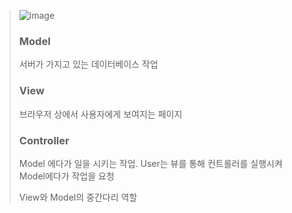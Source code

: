 > ![image](https://github.com/lbk00/study_record/assets/99525751/0ac94460-79b1-45a0-8412-6e01495a0639)
>
> ### Model
> 서버가 가지고 있는 데이터베이스 작업
>
> ### View
> 브라우저 상에서 사용자에게 보여지는 페이지
>
> ### Controller
> Model 에다가 일을 시키는 작업. User는 뷰를 통해 컨트롤러를 실행시켜 Model에다가 작업을 요청
> 
> View와 Model의 중간다리 역할
